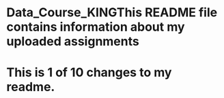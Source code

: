 # Data_Course_KINGThis README file contains information about my uploaded assignments
# This is 1 of 10 changes to my readme.